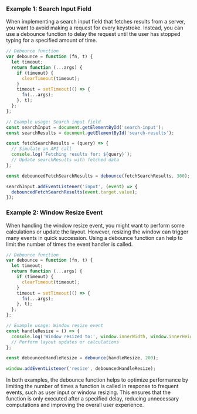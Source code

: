 ### Example 1: Search Input Field

When implementing a search input field that fetches results from a server, you want to avoid making a request for every keystroke. Instead, you can use a debounce function to delay the request until the user has stopped typing for a specified amount of time.

```javascript
// Debounce function
var debounce = function (fn, t) {
  let timeout;
  return function (...args) {
    if (timeout) {
      clearTimeout(timeout);
    }
    timeout = setTimeout(() => {
      fn(...args);
    }, t);
  };
};

// Example usage: Search input field
const searchInput = document.getElementById('search-input');
const searchResults = document.getElementById('search-results');

const fetchSearchResults = (query) => {
  // Simulate an API call
  console.log(`Fetching results for: ${query}`);
  // Update searchResults with fetched data
};

const debouncedFetchSearchResults = debounce(fetchSearchResults, 300);

searchInput.addEventListener('input', (event) => {
  debouncedFetchSearchResults(event.target.value);
});
```

### Example 2: Window Resize Event

When handling the window resize event, you might want to perform some calculations or update the layout. However, resizing the window can trigger many events in quick succession. Using a debounce function can help to limit the number of times the event handler is called.

```javascript
// Debounce function
var debounce = function (fn, t) {
  let timeout;
  return function (...args) {
    if (timeout) {
      clearTimeout(timeout);
    }
    timeout = setTimeout(() => {
      fn(...args);
    }, t);
  };
};

// Example usage: Window resize event
const handleResize = () => {
  console.log('Window resized to:', window.innerWidth, window.innerHeight);
  // Perform layout updates or calculations
};

const debouncedHandleResize = debounce(handleResize, 200);

window.addEventListener('resize', debouncedHandleResize);
```

In both examples, the debounce function helps to optimize performance by limiting the number of times a function is called in response to frequent events, such as user input or window resizing. This ensures that the function is only executed after a specified delay, reducing unnecessary computations and improving the overall user experience.

